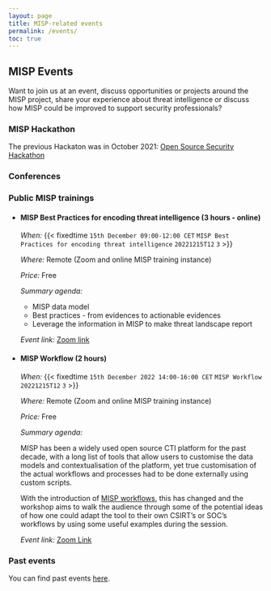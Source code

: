 ```yaml
---
layout: page
title: MISP-related events
permalink: /events/
toc: true
---
```


## MISP Events

Want to join us at an event, discuss opportunities or projects around the MISP project, share your experience about threat intelligence or discuss how MISP could be improved to support security professionals?

### MISP Hackathon

The previous Hackaton was in October 2021: [Open Source Security Hackathon](/hackathon/)


### Conferences 

### Public MISP trainings 

- #### MISP Best Practices for encoding threat intelligence (3 hours - online)

  *When:* {{< fixedtime `15th December 09:00-12:00 CET` `MISP Best Practices for encoding threat intelligence` `20221215T12` `3` >}}</a>

  *Where:* Remote (Zoom and online MISP training instance)

  *Price:* Free 

  *Summary agenda:*

	 - MISP data model
	 - Best practices - from evidences to actionable evidences
	 - Leverage the information in MISP to make threat landscape report

  *Event link:* [Zoom link](https://us02web.zoom.us/j/81768507425?pwd=VkRwWXRIc0RXOWZ4ODdSVnFPQ0Jadz09) 


- #### MISP Workflow (2 hours) 

  *When:* {{< fixedtime `15th December 2022 14:00-16:00 CET` `MISP Workflow` `20221215T12` `3` >}}</a>

  *Where:* Remote (Zoom and online MISP training instance)

  *Price:* Free 

  *Summary agenda:*

    MISP has been a widely used open source CTI platform for the past decade, with a long list of tools that allow users to customise the data models and contextualisation of the platform, yet true customisation of the actual workflows and processes had to be done externally using custom scripts.

    With the introduction of [MISP workflows](https://www.misp-project.org/2022/08/08/MISP.2.4.160.released.html/), this has changed and the workshop aims to walk the audience through some of the potential ideas of how one could adapt the tool to their own CSIRT’s or SOC’s workflows by using some useful examples during the session.

  *Event link:* [Zoom Link](https://us02web.zoom.us/j/83982836437?pwd=SHlLL2J2V1hPZnp4TmhpWmQwbFN6Zz09) 


### Past events

You can find past events [here](/past-events/).
